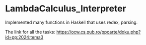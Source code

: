# LambdaCalculus_Interpreter

Implemented many functions in Haskell that uses redex, parsing.

The link for all the tasks: https://ocw.cs.pub.ro/ppcarte/doku.php?id=pp:2024:tema3
